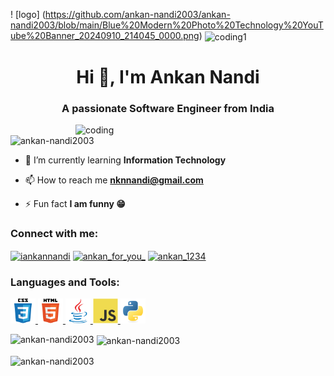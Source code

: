 ! [logo] (https://github.com/ankan-nandi2003/ankan-nandi2003/blob/main/Blue%20Modern%20Photo%20Technology%20YouTube%20Banner_20240910_214045_0000.png)
<img align="center" alt="coding1" width="400" src="![Blue Modern Photo Technology YouTube Banner_20240910_214045_0000](https://github.com/user-attachments/assets/cff19ecb-0e49-4613-b4b7-8510f5a36fd9)
">
<h1 align="center">Hi 👋, I'm Ankan Nandi</h1>
<h3 align="center">A passionate Software Engineer from India</h3>
<img align="right" alt="coding" width="400" src="https://i.pinimg.com/originals/81/17/8b/81178b47a8598f0c81c4799f2cdd4057.gif">
<p align="left"> <img src="https://komarev.com/ghpvc/?username=ankan-nandi2003&label=Profile%20views&color=0e75b6&style=flat" alt="ankan-nandi2003" /> </p>

- 🌱 I’m currently learning **Information Technology**

- 📫 How to reach me **nknnandi@gmail.com**

- ⚡ Fun fact **I am funny 😁**

<h3 align="left">Connect with me:</h3>
<p align="left">
<a href="https://twitter.com/iankannandi" target="blank"><img align="center" src="https://raw.githubusercontent.com/rahuldkjain/github-profile-readme-generator/master/src/images/icons/Social/twitter.svg" alt="iankannandi" height="30" width="40" /></a>
<a href="https://instagram.com/ankan_for_you_" target="blank"><img align="center" src="https://raw.githubusercontent.com/rahuldkjain/github-profile-readme-generator/master/src/images/icons/Social/instagram.svg" alt="ankan_for_you_" height="30" width="40" /></a>
<a href="https://www.leetcode.com/ankan_1234" target="blank"><img align="center" src="https://raw.githubusercontent.com/rahuldkjain/github-profile-readme-generator/master/src/images/icons/Social/leet-code.svg" alt="ankan_1234" height="30" width="40" /></a>
</p>

<h3 align="left">Languages and Tools:</h3>
<p align="left"> <a href="https://www.w3schools.com/css/" target="_blank" rel="noreferrer"> <img src="https://raw.githubusercontent.com/devicons/devicon/master/icons/css3/css3-original-wordmark.svg" alt="css3" width="40" height="40"/> </a> <a href="https://www.w3.org/html/" target="_blank" rel="noreferrer"> <img src="https://raw.githubusercontent.com/devicons/devicon/master/icons/html5/html5-original-wordmark.svg" alt="html5" width="40" height="40"/> </a> <a href="https://www.java.com" target="_blank" rel="noreferrer"> <img src="https://raw.githubusercontent.com/devicons/devicon/master/icons/java/java-original.svg" alt="java" width="40" height="40"/> </a> <a href="https://developer.mozilla.org/en-US/docs/Web/JavaScript" target="_blank" rel="noreferrer"> <img src="https://raw.githubusercontent.com/devicons/devicon/master/icons/javascript/javascript-original.svg" alt="javascript" width="40" height="40"/> </a> <a href="https://www.python.org" target="_blank" rel="noreferrer"> <img src="https://raw.githubusercontent.com/devicons/devicon/master/icons/python/python-original.svg" alt="python" width="40" height="40"/> </a> </p>

<p><img align="left" src="https://github-readme-stats.vercel.app/api/top-langs?username=ankan-nandi2003&show_icons=true&locale=en&layout=compact" alt="ankan-nandi2003" /></p>

<p>&nbsp;<img align="center" src="https://github-readme-stats.vercel.app/api?username=ankan-nandi2003&show_icons=true&locale=en" alt="ankan-nandi2003" /></p>

<p><img align="center" src="https://github-readme-streak-stats.herokuapp.com/?user=ankan-nandi2003&" alt="ankan-nandi2003" /></p>
